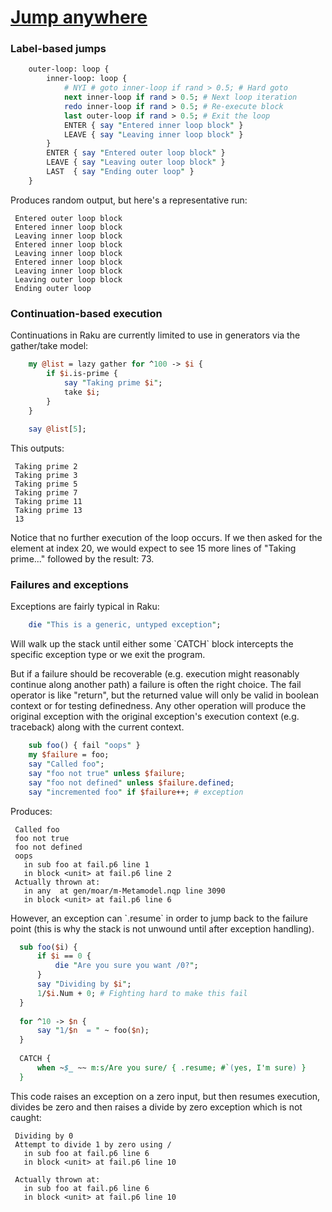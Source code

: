 [1]: https://rosettacode.org/wiki/Jump_anywhere

# [Jump anywhere][1]





### Label-based jumps

```perl
    outer-loop: loop {
        inner-loop: loop {
            # NYI # goto inner-loop if rand > 0.5; # Hard goto
            next inner-loop if rand > 0.5; # Next loop iteration
            redo inner-loop if rand > 0.5; # Re-execute block
            last outer-loop if rand > 0.5; # Exit the loop
            ENTER { say "Entered inner loop block" }
            LEAVE { say "Leaving inner loop block" }
        }
        ENTER { say "Entered outer loop block" }
        LEAVE { say "Leaving outer loop block" }
        LAST  { say "Ending outer loop" }
    }
```


Produces random output, but here's a representative run:


```
 Entered outer loop block
 Entered inner loop block
 Leaving inner loop block
 Entered inner loop block
 Leaving inner loop block
 Entered inner loop block
 Leaving inner loop block
 Leaving outer loop block
 Ending outer loop
```


### Continuation-based execution



Continuations in Raku are currently limited to use in generators via the gather/take model:

```perl
    my @list = lazy gather for ^100 -> $i {
        if $i.is-prime {
            say "Taking prime $i";
            take $i;
        }
    }
    
    say @list[5];
```


This outputs:


```
 Taking prime 2
 Taking prime 3
 Taking prime 5
 Taking prime 7
 Taking prime 11
 Taking prime 13
 13
```


Notice that no further execution of the loop occurs. If we then asked for the element at index 20, we would expect to see 15 more lines of "Taking prime..." followed by the result: 73.



### Failures and exceptions



Exceptions are fairly typical in Raku:

```perl
    die "This is a generic, untyped exception";
```


Will walk up the stack until either some \`CATCH\` block intercepts the specific exception type or we exit the program.



But if a failure should be recoverable (e.g. execution might reasonably continue along another path) a failure is often the right choice. The fail operator is like "return", but the returned value will only be valid in boolean context or for testing definedness. Any other operation will produce the original exception with the original exception's execution context (e.g. traceback) along with the current context.

```perl
    sub foo() { fail "oops" }
    my $failure = foo;
    say "Called foo";
    say "foo not true" unless $failure;
    say "foo not defined" unless $failure.defined;
    say "incremented foo" if $failure++; # exception
```


Produces:


```
 Called foo
 foo not true
 foo not defined
 oops
   in sub foo at fail.p6 line 1
   in block <unit> at fail.p6 line 2
 Actually thrown at:
   in any  at gen/moar/m-Metamodel.nqp line 3090
   in block <unit> at fail.p6 line 6
```


However, an exception can \`.resume\` in order to jump back to the failure point (this is why the stack is not unwound until after exception handling).

```perl
  sub foo($i) {
      if $i == 0 {
          die "Are you sure you want /0?";
      }
      say "Dividing by $i";
      1/$i.Num + 0; # Fighting hard to make this fail
  }
  
  for ^10 -> $n {
      say "1/$n  = " ~ foo($n);
  }
  
  CATCH {
      when ~$_ ~~ m:s/Are you sure/ { .resume; #`(yes, I'm sure) }
  }
```


This code raises an exception on a zero input, but then resumes execution, divides be zero and then raises a divide by zero exception which is not caught:


```
 Dividing by 0
 Attempt to divide 1 by zero using /
   in sub foo at fail.p6 line 6
   in block <unit> at fail.p6 line 10
 
 Actually thrown at:
   in sub foo at fail.p6 line 6
   in block <unit> at fail.p6 line 10
```
